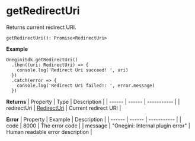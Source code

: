 # getRedirectUri

Returns current redirect URI.

`getRedirectUri(): Promise<RedirectUri>`

**Example**
```
OneginiSdk.getRedirectUri()
  .then((uri: RedirectUri) => {
    console.log('Redirect Uri succeed! ', uri)
  })
  .catch(error => {
    console.log('Redirect Uri failed!: ', error.message)
  })
```

**Returns**
| Property | Type | Description |
| ------ | ------ | ----------- |
| redirectUri   | [RedirectUri](RedirectUri.md)   | Current redirect URI |

**Error**
| Property | Example | Description |
| ------ | ------ |  ----------- |
| code   | 8000   | The error code |
| message   | "Onegini: Internal plugin error"   | Human readable error description |
